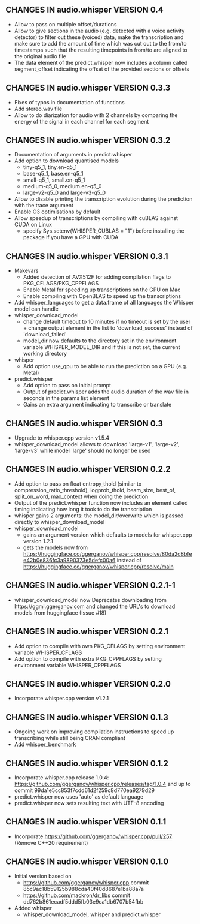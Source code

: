 ## CHANGES IN audio.whisper VERSION 0.4

- Allow to pass on multiple offset/durations
- Allow to give sections in the audio (e.g. detected with a voice activity detector) to filter out these (voiced) data, make the transcription and make sure to add the amount of time which was cut out to the from/to timestamps such that the resulting timepoints in from/to are aligned to the original audio file
- The data element of the predict.whisper now includes a column called segment_offset indicating the offset of the provided sections or offsets

## CHANGES IN audio.whisper VERSION 0.3.3

- Fixes of typos in documentation of functions
- Add stereo.wav file
- Allow to do diarization for audio with 2 channels by comparing the energy of the signal in each channel for each segment

## CHANGES IN audio.whisper VERSION 0.3.2

- Documentation of arguments in predict.whisper
- Add option to download quantised models
  - tiny-q5_1, tiny.en-q5_1
  - base-q5_1, base.en-q5_1
  - small-q5_1, small.en-q5_1
  - medium-q5_0, medium.en-q5_0
  - large-v2-q5_0 and large-v3-q5_0
- Allow to disable printing the transcription evolution during the prediction with the trace argument
- Enable O3 optimisations by default
- Allow speedup of transcriptions by compiling with cuBLAS against CUDA on Linux
  - specify Sys.setenv(WHISPER_CUBLAS = "1") before installing the package if you have a GPU with CUDA

## CHANGES IN audio.whisper VERSION 0.3.1

- Makevars
  - Added detection of AVX512F for adding compilation flags to PKG_CFLAGS/PKG_CPPFLAGS
  - Enable Metal for speeding up transcriptions on the GPU on Mac
  - Enable compiling with OpenBLAS to speed up the transcriptions
- Add whisper_languages to get a data.frame of all languages the Whisper model can handle
- whisper_download_model 
  - change default timeout to 10 minutes if no timeout is set by the user + change output element in the list to 'download_success' instead of 'download_failed'
  - model_dir now defaults to the directory set in the environment variable WHISPER_MODEL_DIR and if this is not set, the current working directory
- whisper
  - Add option use_gpu to be able to run the prediction on a GPU (e.g. Metal)
- predict.whisper
  - Add option to pass on initial prompt
  - Output of predict.whisper adds the audio duration of the wav file in seconds in the params list element
  - Gains an extra argument indicating to transcribe or translate

## CHANGES IN audio.whisper VERSION 0.3

- Upgrade to whisper.cpp version v1.5.4
- whisper_download_model allows to download 'large-v1', 'large-v2', 'large-v3' while model 'large' should no longer be used

## CHANGES IN audio.whisper VERSION 0.2.2

- Add option to pass on float entropy_thold (similar to compression_ratio_threshold), logprob_thold, beam_size, best_of, split_on_word, max_context when doing the prediction
- Output of the predict.whisper function now includes an element called timing indicating how long it took to do the transcription
- whisper gains 2 arguments: the model_dir/overwrite which is passed directly to whisper_download_model
- whisper_download_model 
  - gains an argument version which defaults to models for whisper.cpp version 1.2.1
  - gets the models now from https://huggingface.co/ggerganov/whisper.cpp/resolve/80da2d8bfee42b0e836fc3a9890373e5defc00a6 instead of https://huggingface.co/ggerganov/whisper.cpp/resolve/main

## CHANGES IN audio.whisper VERSION 0.2.1-1

- whisper_download_model now Deprecates downloading from https://ggml.ggerganov.com and changed the URL's to download models from huggingface (Issue #18)

## CHANGES IN audio.whisper VERSION 0.2.1

- Add option to compile with own PKG_CFLAGS by setting environment variable WHISPER_CFLAGS
- Add option to compile with extra PKG_CPPFLAGS by setting environment variable WHISPER_CPPFLAGS

## CHANGES IN audio.whisper VERSION 0.2.0

- Incorporate whisper.cpp version v1.2.1

## CHANGES IN audio.whisper VERSION 0.1.3

- Ongoing work on improving compilation instructions to speed up transcribing while still being CRAN compliant
- Add whisper_benchmark

## CHANGES IN audio.whisper VERSION 0.1.2

- Incorporate whisper.cpp release 1.0.4: https://github.com/ggerganov/whisper.cpp/releases/tag/1.0.4 and up to commit 99da1e5cc853f7cdd61d2f259c8d770ea9279d29
- predict.whisper now uses 'auto' as default language
- predict.whisper now sets resulting text with UTF-8 encoding

## CHANGES IN audio.whisper VERSION 0.1.1

- Incorporate https://github.com/ggerganov/whisper.cpp/pull/257 (Remove C++20 requirement)

## CHANGES IN audio.whisper VERSION 0.1.0

- Initial version based on 
  - https://github.com/ggerganov/whisper.cpp commit 85c9ac18b59125b988cda40f40d8687e1ba88a7a
  - https://github.com/mackron/dr_libs commit dd762b861ecadf5ddd5fb03e9ca1db6707b54fbb
- Added whisper
  - whisper_download_model, whisper and predict.whisper